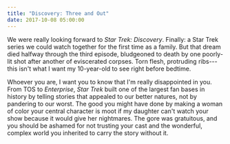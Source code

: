 ```yaml
---
title: "Discovery: Three and Out"
date: 2017-10-08 05:00:00
---
```


We were really looking forward to *Star Trek: Discovery*.
Finally:
a Star Trek series we could watch together for the first time as a family.
But that dream died halfway through the third episode,
bludgeoned to death by one poorly-lit shot after another of eviscerated corpses.
Torn flesh,
protruding ribs---this isn't what I want my 10-year-old to see right before bedtime.

Whoever you are,
I want you to know that I'm really disappointed in you.
From TOS to *Enterprise*,
*Star Trek* built one of the largest fan bases in history by telling stories that appealed to our better natures,
not by pandering to our worst.
The good you might have done by making a woman of color your central character is moot
if my daughter can't watch your show because it would give her nightmares.
The gore was gratuitous,
and you should be ashamed for not trusting your cast
and the wonderful, complex world you inherited
to carry the story without it.
